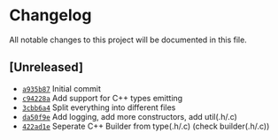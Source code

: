 # Changelog
All notable changes to this project will be documented in this file.

## [Unreleased]
- [`a935b87`](https://github.com/Hikelang/Esky/commit/a935b87e2a4d5418318bfce2942ddd30fb5ffad5) Initial commit
- [`c94228a`](https://github.com/Hikelang/Esky/commit/c94228a9566f405763857768fd2dbd2cb47bc47c) Add support for C++ types emitting 
- [`3cbb6a4`](https://github.com/Hikelang/Esky/commit/3cbb6a43cb522da7c02b842432ba8790ab8ba43d) Split everything into different files
- [`da50f9e`](https://github.com/Hikelang/Esky/commit/da50f9e9358b085627479dce655722771bc463d2) Add logging, add more constructors, add util(.h/.c)
- [`422ad1e`](https://github.com/Hikelang/Esky/commit/422ad1ed54a7c96fcfe3a81d73326cf74d9bbe5e) Seperate C++ Builder from type(.h/.c) (check builder(.h/.c))
